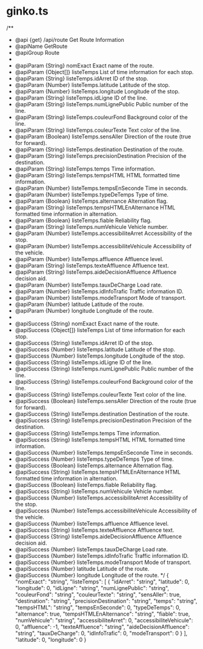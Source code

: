 # ginko.ts

/**
 * @api {get} /api/route Get Route Information
 * @apiName GetRoute
 * @apiGroup Route
 * 
 * @apiParam {String} nomExact Exact name of the route.
 * @apiParam {Object[]} listeTemps List of time information for each stop.
 * @apiParam {String} listeTemps.idArret ID of the stop.
 * @apiParam {Number} listeTemps.latitude Latitude of the stop.
 * @apiParam {Number} listeTemps.longitude Longitude of the stop.
 * @apiParam {String} listeTemps.idLigne ID of the line.
 * @apiParam {String} listeTemps.numLignePublic Public number of the line.
 * @apiParam {String} listeTemps.couleurFond Background color of the line.
 * @apiParam {String} listeTemps.couleurTexte Text color of the line.
 * @apiParam {Boolean} listeTemps.sensAller Direction of the route (true for forward).
 * @apiParam {String} listeTemps.destination Destination of the route.
 * @apiParam {String} listeTemps.precisionDestination Precision of the destination.
 * @apiParam {String} listeTemps.temps Time information.
 * @apiParam {String} listeTemps.tempsHTML HTML formatted time information.
 * @apiParam {Number} listeTemps.tempsEnSeconde Time in seconds.
 * @apiParam {Number} listeTemps.typeDeTemps Type of time.
 * @apiParam {Boolean} listeTemps.alternance Alternation flag.
 * @apiParam {String} listeTemps.tempsHTMLEnAlternance HTML formatted time information in alternation.
 * @apiParam {Boolean} listeTemps.fiable Reliability flag.
 * @apiParam {String} listeTemps.numVehicule Vehicle number.
 * @apiParam {Number} listeTemps.accessibiliteArret Accessibility of the stop.
 * @apiParam {Number} listeTemps.accessibiliteVehicule Accessibility of the vehicle.
 * @apiParam {Number} listeTemps.affluence Affluence level.
 * @apiParam {String} listeTemps.texteAffluence Affluence text.
 * @apiParam {String} listeTemps.aideDecisionAffluence Affluence decision aid.
 * @apiParam {Number} listeTemps.tauxDeCharge Load rate.
 * @apiParam {Number} listeTemps.idInfoTrafic Traffic information ID.
 * @apiParam {Number} listeTemps.modeTransport Mode of transport.
 * @apiParam {Number} latitude Latitude of the route.
 * @apiParam {Number} longitude Longitude of the route.
 * 
 * @apiSuccess {String} nomExact Exact name of the route.
 * @apiSuccess {Object[]} listeTemps List of time information for each stop.
 * @apiSuccess {String} listeTemps.idArret ID of the stop.
 * @apiSuccess {Number} listeTemps.latitude Latitude of the stop.
 * @apiSuccess {Number} listeTemps.longitude Longitude of the stop.
 * @apiSuccess {String} listeTemps.idLigne ID of the line.
 * @apiSuccess {String} listeTemps.numLignePublic Public number of the line.
 * @apiSuccess {String} listeTemps.couleurFond Background color of the line.
 * @apiSuccess {String} listeTemps.couleurTexte Text color of the line.
 * @apiSuccess {Boolean} listeTemps.sensAller Direction of the route (true for forward).
 * @apiSuccess {String} listeTemps.destination Destination of the route.
 * @apiSuccess {String} listeTemps.precisionDestination Precision of the destination.
 * @apiSuccess {String} listeTemps.temps Time information.
 * @apiSuccess {String} listeTemps.tempsHTML HTML formatted time information.
 * @apiSuccess {Number} listeTemps.tempsEnSeconde Time in seconds.
 * @apiSuccess {Number} listeTemps.typeDeTemps Type of time.
 * @apiSuccess {Boolean} listeTemps.alternance Alternation flag.
 * @apiSuccess {String} listeTemps.tempsHTMLEnAlternance HTML formatted time information in alternation.
 * @apiSuccess {Boolean} listeTemps.fiable Reliability flag.
 * @apiSuccess {String} listeTemps.numVehicule Vehicle number.
 * @apiSuccess {Number} listeTemps.accessibiliteArret Accessibility of the stop.
 * @apiSuccess {Number} listeTemps.accessibiliteVehicule Accessibility of the vehicle.
 * @apiSuccess {Number} listeTemps.affluence Affluence level.
 * @apiSuccess {String} listeTemps.texteAffluence Affluence text.
 * @apiSuccess {String} listeTemps.aideDecisionAffluence Affluence decision aid.
 * @apiSuccess {Number} listeTemps.tauxDeCharge Load rate.
 * @apiSuccess {Number} listeTemps.idInfoTrafic Traffic information ID.
 * @apiSuccess {Number} listeTemps.modeTransport Mode of transport.
 * @apiSuccess {Number} latitude Latitude of the route.
 * @apiSuccess {Number} longitude Longitude of the route.
 */
{
  "nomExact": "string",
  "listeTemps": [
    {
      "idArret": "string",
      "latitude": 0,
      "longitude": 0,
      "idLigne": "string",
      "numLignePublic": "string",
      "couleurFond": "string",
      "couleurTexte": "string",
      "sensAller": true,
      "destination": "string",
      "precisionDestination": "string",
      "temps": "string",
      "tempsHTML": "string",
      "tempsEnSeconde": 0,
      "typeDeTemps": 0,
      "alternance": true,
      "tempsHTMLEnAlternance": "string",
      "fiable": true,
      "numVehicule": "string",
      "accessibiliteArret": 0,
      "accessibiliteVehicule": 0,
      "affluence": -1,
      "texteAffluence": "string",
      "aideDecisionAffluence": "string",
      "tauxDeCharge": 0,
      "idInfoTrafic": 0,
      "modeTransport": 0
    }
  ],
  "latitude": 0,
  "longitude": 0
}